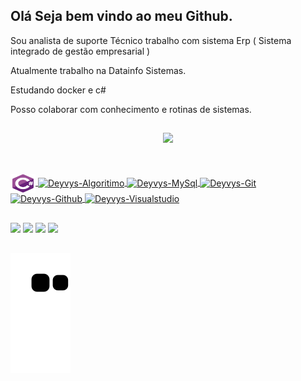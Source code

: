 ##  Olá Seja bem vindo ao meu Github.

Sou analista de suporte Técnico trabalho com sistema Erp ( Sistema integrado de gestão empresarial )

Atualmente trabalho na Datainfo Sistemas.

Estudando docker e c#

Posso colaborar com conhecimento e rotinas de sistemas. 

##

<div align="center">
  <a href="https://github.com/deyvys">
  <img height="180em" src="https://github-readme-stats.vercel.app/api?username=deyvys&show_icons=true&theme=highcontrast&include_all_commits=true&count_private=true"/>
  
  
    
</div>
    
##
  
<div style="display: inline_block"><br>
  <img align="center" alt="Deyvys-Csharp" height="30" width="40" src="https://raw.githubusercontent.com/devicons/devicon/master/icons/csharp/csharp-original.svg">
  <img align="center" alt="Deyvys-Algoritimo" height="30" width="40" src="https://cdn.jsdelivr.net/gh/devicons/devicon/icons/thealgorithms/thealgorithms-original-wordmark.svg">
   <img align="center" alt="Deyvys-MySql" height="30" width="40" src="https://cdn.jsdelivr.net/gh/devicons/devicon/icons/mysql/mysql-original-wordmark.svg">
  <img align="center" alt="Deyvys-Git" height="30" width="40" src="https://cdn.jsdelivr.net/gh/devicons/devicon/icons/git/git-plain-wordmark.svg">
  <img align="center" alt="Deyvys-Github" height="30" width="40" src="https://cdn.jsdelivr.net/gh/devicons/devicon/icons/github/github-original-wordmark.svg">
  <img align="center" alt="Deyvys-Visualstudio" height="30" width="40" src="https://cdn.jsdelivr.net/gh/devicons/devicon/icons/visualstudio/visualstudio-plain-wordmark.svg">
  
 
  

</div>
  
   
  ##
 
<div> 
  <a href = "mailto:deyvyssilva25@gmail.com"><img src="https://img.shields.io/badge/Gmail-D14836?style=for-the-badge&logo=gmail&logoColor=white"></a>
  <a href = "mailto:deyvyssilva25@gmail.com"><img src="https://img.shields.io/badge/GitHub-100000?style=for-the-badge&logo=github&logoColor=white"></a>
  <a href = "mailto:deyvyssilva25@gmail.com"><img src="https://img.shields.io/badge/C%23-239120?style=for-the-badge&logo=c-sharp&logoColor=white"></a>
  <a href = "mailto:deyvyssilva25@gmail.com"><img src="https://img.shields.io/badge/.NET-5C2D91?style=for-the-badge&logo=.net&logoColor=whit"></a>
  
  ##   
  ![Snake animation](https://github.com/rafaballerini/rafaballerini/blob/output/github-contribution-grid-snake.svg)
 
</div>
  
  

